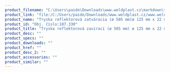 ```yaml
---
product_filename: "C:\Users\paide\Downloads\www.weldplast.cz\markdown\tryska-reflektorova-zaviraci-o-505-mm-o-125-mm-x-22-mm.md"
product_link: "file:/C:/Users/paide/Downloads/www.weldplast.cz/www.weldplast.cz/sk/tryska-reflektorova-zaviraci-o-505-mm-o-125-mm-x-22-mm"
product_name: "Tryska reflektorová zatváracia (ø 505 mm)ø 125 mm x 22 mm"
product_id: "Obj. číslo:107.330"
product_title: "Tryska reflektorová zavírací (ø 505 mm) ø 125 mm x 22 mm | Weldplast"
product_desc: ""
product_specs: ""
product_downloads: ""
product_href: ""
product_desc_2: ""
product_accessories: ""
product_similar: ""
---
```

